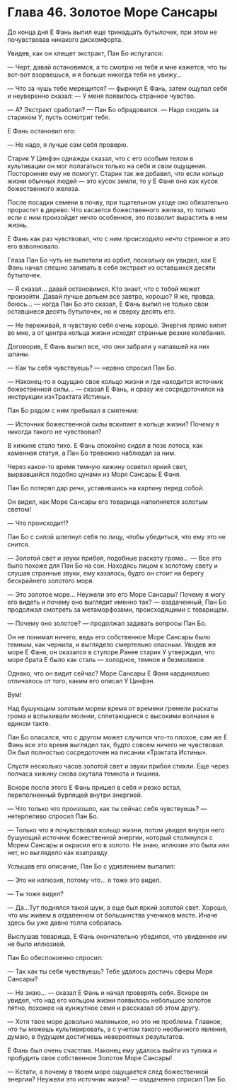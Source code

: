 # Глава 46. Золотое Море Сансары


До конца дня Е Фань выпил еще тринадцать бутылочек, при этом не почувствовав никакого дискомфорта.

Увидев, как он хлещет экстракт, Пан Бо испугался:

— Черт, давай остановимся, а то смотрю на тебя и мне кажется, что ты вот-вот взорвешься, и я больше никогда тебя не увижу…

— Что за чушь тебе мерещится? — фыркнул Е Фань, затем ощупал себя и неуверенно сказал: — У меня появилось странное чувство.

— А? Экстракт сработал? — Пан Бо обрадовался. — Надо сходить за стариком У, пусть осмотрит тебя.

Е Фань остановил его:

— Не надо, я лучше сам себя проверю.

Старик У Цинфэн однажды сказал, что с его особым телом в культивации он мог полагаться только на себя и свои ощущения. Посторонние ему не помогут. Старик так же добавил, что если кольцо жизни обычных людей — это кусок земли, то у Е Фаня оно как кусок божественного железа.

После посадки семени в почву, при тщательном уходе оно обязательно прорастет в дерево. Что касается божественного железа, то только если с ним произойдет нечто особенное, это позволит вырастить в нем жизнь.

Е Фань как раз чувствовал, что с ним происходило нечто странное и это его взволновало.

Глаза Пан Бо чуть не вылетели из орбит, поскольку он увидел, как Е Фань начал спешно заливать в себя экстракт из оставшихся десяти бутылочек.

— Я сказал… давай остановимся. Кто знает, что с тобой может произойти. Давай лучше допьем все завтра, хорошо? Я же, правда, боюсь… — когда Пан Бо это сказал, Е Фань выпил не только свои оставшиеся десять бутылочек, но и сверху десять его.

— Не переживай, я чувствую себя очень хорошо. Энергия прямо кипит во мне, а от центра кольца жизни исходят странные резкие колебания.

Договорив, Е Фань выпил все, что они забрали у напавшей на них шпаны.

— Как ты себя чувствуешь? — нервно спросил Пан Бо.

— Наконец-то я ощущаю свое кольцо жизни и где находится источник божественной силы… — сказал Е Фань, и сразу же сосредоточился на инструкции из«Трактата Истины».

Пан Бо рядом с ним пребывал в смятении:

— Источник божественной силы вскипает в кольце жизни? Почему я никогда такого не чувствовал?

В хижине стало тихо. Е Фань спокойно сидел в позе лотоса, как каменная статуя, а Пан Бо тревожно наблюдал за ним.

Через какое-то время темную хижину осветил яркий свет, вырвавшийся подобно цунами из Моря Сансары Е Фаня.

Пан Бо потерял дар речи, уставившись на картину перед собой.

Он видел, как Море Сансары его товарища наполняется золотым светом!

— Что происходит!?

Пан Бо с силой шлепнул себя по лицу, чтобы убедиться, что ему это не снится.

— Золотой свет и звуки прибоя, подобные раскату грома… — Все это было похоже для Пан Бо на сон. Находясь лицом к золотому свету и слушая странные звуки, ему казалось, будто он стоит на берегу бескрайнего золотого моря.

— Это золотое море… Неужели это его Море Сансары? Почему я могу его видеть и почему оно выглядит именно так? — озадаченный, Пан Бо продолжал смотреть за метаморфозами, происходящими с товарищем.

— Почему оно золотое? — продолжал задавать вопросы Пан Бо.

Он не понимал ничего, ведь его собственное Море Сансары было темным, как чернила, и выглядело смертельно опасным. Увидев же море Е Фаня, он оказался в ступоре.Ранее старик У утверждал, что море брата Е было как сталь — холодное, темное и безмолвное.

Однако, что он видит сейчас? Море Сансары Е Фаня кардинально отличалось от того, каким его описал У Цинфэн.

Вум!

Над бушующим золотым морем время от времени гремели раскаты грома и вспыхивали молнии, сплетающиеся с высокими волнами в едином такте.

Пан Бо опасался, что с другом может случится что-то плохое, сам же Е Фань все это время выглядел так, будто совсем ничего не чувствовал. Он был полностью сосредоточен на писании «Трактата Истины».

Спустя несколько часов золотой свет и звуки прибоя стихли. Еще через полчаса хижину снова окутала темнота и тишина.

Вскоре после этого Е Фань пришел в себя и резко встал, переполненный бурлящей внутри энергией.

— Что только что произошло, как ты сейчас себя чувствуешь? — нетерпеливо спросил Пан Бо.

— Только что я почувствовал кольцо жизни, потом увидел внутри него бушующий источник божественной энергии, который столкнулся с Морем Сансары и окрасил его в золото. Не знаю, иллюзия это была или нет, но выглядело как взаправду.

Услышав его описание, Пан Бо с удивлением выпалил:

— Это не иллюзия, потому что… я тоже это видел.

— Ты тоже видел?

— Да…Тут поднялся такой шум, а еще был яркий золотой свет. Хорошо, что мы живем в отдаленном от большинства учеников месте. Иначе здесь бы уже давно толпа собралась.

Выслушав товарища, Е Фань окончательно убедился, что увиденное им не было иллюзией.

Пан Бо обеспокоенно спросил:

— Так как ты себя чувствуешь? Тебе удалось достичь сферы Моря Сансары?

— Не знаю… — сказал Е Фань и начал проверять себя. Вскоре он увидел, что над его кольцом жизни появилось небольшое золотое пятно, похожее на кунжутное семя и рассказал об этом другу.

— Хотя твое море довольно маленькое, но это не проблема. Главное, что ты можешь культивировать, а с учетом такого необычного явления, думаю, в будущем достигнешь невероятных результатов.

Е Фань был очень счастлив. Наконец ему удалось выйти из тупика и пробудить свое собственное Золотое Море Сансары!

— Кстати, а почему в твоем море ощущается след божественной энергии? Неужели это источник жизни? — озадаченно спросил Пан Бо.